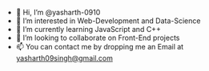 - 👋 Hi, I’m @yasharth-0910
- 👀 I’m interested in Web-Development and Data-Science
- 🌱 I’m currently learning JavaScript and C++
- 💞️ I’m looking to collaborate on Front-End projects
- 📫 You can contact me by dropping me an Email at yasharth09singh@gmail.com


<!---
yasharth-0910/yasharth-0910 is a ✨ special ✨ repository because its `README.md` (this file) appears on your GitHub profile.
You can click the Preview link to take a look at your changes.
--->
